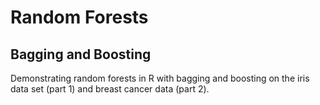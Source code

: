 # Random Forests
## Bagging and Boosting
Demonstrating random forests in R with bagging and boosting on the iris data set (part 1) and breast cancer data (part 2).
